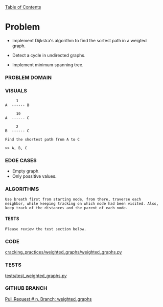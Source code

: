 [Table of Contents](../../README.md)

# Problem

- Implement Dijkstra's algorithm to find the sortest path in a weigted graph.

- Detect a cycle in undirected graphs.

- Implement minimum spanning tree.

### PROBLEM DOMAIN

### VISUALS

```
     1
A  ------ B

     10
A  ------ C

     2
B  ------ C

Find the shortest path from A to C

>> A, B, C

```

### EDGE CASES

- Empty graph.
- Only possitive values.

### ALGORITHMS

```
Use breath first from starting node, from there, traverse each neighbor, while keeping tracking on which node had been visited. Also, keep track of the distances and the parent of each node.

```

#### TESTS

```
Please review the test section below.
```



### CODE

[cracking_practices/weighted_graphs/weighted_graphs.py](weighted_graphs.py)

### TESTS

[tests/test_weighted_graphs.py](../../tests/test_weighted_graphs.py)

### GITHUB BRANCH

[Pull Request # n, Branch: weighted_graphs](https://github.com/ilealm/cracking-practices/pull/110)
